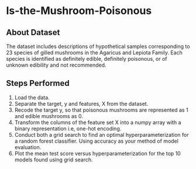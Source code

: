 # Is-the-Mushroom-Poisonous

## About Dataset
The dataset includes descriptions of hypothetical samples corresponding to 23 species of gilled mushrooms in the Agaricus and Lepiota Family. Each species is identified as definitely edible, definitely poisonous, or of unknown edibility and not recommended.

## Steps Performed
1. Load the data.  
2. Separate the target, y and features, X from the dataset.  
3. Recode the target y, so that poisonous mushrooms are represented as 1 and edible mushrooms as 0.  
4. Transform the columns of the feature set X into a numpy array with a binary representation i.e, one-hot encoding.  
5. Conduct both a grid search to find an optimal hyperparameterization for a random forest classifier. Using accuracy as your method of model evaluation.  
6. Plot the mean test score versus hyperparameterization for the top 10 models found using grid search.  
